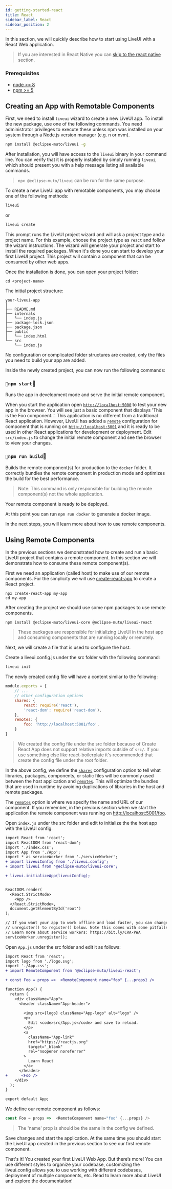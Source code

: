 ```yaml
---
id: getting-started-react
title: React
sidebar_label: React
sidebar_position: 2
---
```


In this section, we will quickly describe how to start using LiveUI with a React Web application.

> If you are interested in React Native you can [skip to the react native](getting-started-react-native) section.

### Prerequisites

- [node >= 8](https://nodejs.org/en/download/ "Heading link")<br/>
- [npm >= 5](https://www.npmjs.com/get-npm/ "Heading link")<br/>

## Creating an App with Remotable Components

First, we need to install `liveui` wizard to create a new LiveUI app. To install the new package, use one of the following commands. You need administrator privileges to execute these unless npm was installed on your system through a Node.js version manager (e.g. n or nvm).

```sh
npm install @eclipse-muto/liveui -g
```

After installation, you will have access to the `liveui` binary in your command line. You can verify that it is properly installed by simply running `liveui`, which should present you with a help message listing all available commands.

> `npx @eclipse-muto/liveui` can be run for the same purpose.

To create a new LiveUI app with remotable components, you may choose one of the following methods:

```sh
liveui
```

or

```sh
liveui create
```

This prompt runs the LiveUI project wizard and will ask a project type and a project name. For this example, choose the project type as `react` and follow the wizard instructions. The wizard will generate your project and start to install the required packages. When it's done you can start to develop your first LiveUI project.  This project will contain a component that can be consumed by other web apps.

Once the installation is done, you can open your project folder:

    cd <project-name>

The initial project structure:
```
your-liveui-app
│
├── README.md
├── internals
│   └── index.js
├── package-lock.json
├── package.json
├── public
│   └── index.html
└── src
    └── index.js
```
No configuration or complicated folder structures are created, only the files you need to build your app are added.

Inside the newly created project, you can now run the following commands:

### __`npm start`__

Runs the app in development mode and serve the initial remote component. 

<!-- > **A remote:** another build, where part of it is being consumed by a “host” -->

When you start the application open [`http://localhost:5000`](http://localhost:5000) to test your new app in the browser. You will see just a basic component that displays 'This is the Foo component..'. This application is no different from a traditional React application. However, LiveUI has added a [`remote`](/docs/LiveUI/explore#remotes) configuration for component that is running on [`http://localhost:5001`](http://localhost:5001) and it is ready to be used in other React applications for development or deployment. Edit `src/index.js` to change the initial remote component and see the browser to view your changes.

### __`npm run build`__

Builds the remote component(s) for production to the `docker` folder.
It correctly bundles the remote component in production mode and optimizes the build for the best performance.

> Note: This command is only responsible for building the remote component(s) not the whole application.

Your remote component is ready to be deployed.

At this point you can run `npm run docker` to generate a docker image.

In the next steps, you will learn more about how to use remote components. 

## Using Remote Components

In the previous sections we demonstrated how to create and run a basic LiveUI project that contains a remote component. In this section we will demonstrate how to consume these remote component(s).

First we need an application (called host) to make use of our remote components. For the simplicity we will use [create-react-app](https://github.com/facebook/create-react-app) to create a React project.

    npx create-react-app my-app
    cd my-app

After creating the project we should use some npm packages to use remote components.

    npm install @eclipse-muto/liveui-core @eclipse-muto/liveui-react

> These packages are responsible for initializing LiveUI in the host app and consuming components that are running locally or remotely.

Next, we will create a file that is used to configure the host.

Create a liveui.config.js under the src folder with the following command:

```sh
liveui init
```

The newly created config file will have a content similar to the following:

```js title="src/liveui.config.js"
module.exports = {
    // ...
    // other configuration options
    shares: {
        react: require('react'),
        'react-dom': require('react-dom'),
    },
    remotes: {
        foo: 'http://localhost:5001/foo',
    }
}
```

> We created the config file under the src folder because of Create React App does not support relative imports outside of `src/`. If you use something else like react-boilerplate it's recommended that create the config file under the root folder.

In the above config, we define the [`shares`](/docs/LiveUI/explore#shares) configuration option to tell what libraries, packages, components, or static files will be commonly used between the host application and [`remotes`](/docs/LiveUI/explore#remotes).  This will optimize the bundles that are used in runtime by avoiding duplications of libraries in the host and remote packages.

The [`remotes`](/docs/LiveUI/explore#remotes) option is where we specify the name and URL of our component. If you remember, in the previous section when we start the application the remote component was running on [http://localhost:5001/foo](http://localhost:5001/foo).

Open `index.js` under the src folder and edit to initialize the the host app with the LiveUI config:

```diff title="src/index.js"
import React from 'react';
import ReactDOM from 'react-dom';
import './index.css';
import App from './App';
import * as serviceWorker from './serviceWorker';
+ import liveuiConfig from './liveui.config';
+ import liveui from '@eclipse-muto/liveui-core';

+ liveui.initializeApp(liveuiConfig);


ReactDOM.render(
  <React.StrictMode>
    <App />
  </React.StrictMode>,
  document.getElementById('root')
);

// If you want your app to work offline and load faster, you can change
// unregister() to register() below. Note this comes with some pitfalls.
// Learn more about service workers: https://bit.ly/CRA-PWA
serviceWorker.unregister();
```

Open `App.js` under the src folder and edit it as follows:

```diff title="src/App.js"
import React from 'react';
import logo from './logo.svg';
import './App.css';
+ import RemoteComponent from '@eclipse-muto/liveui-react';

+ const Foo = props =>  <RemoteComponent name="foo" {...props} />

function App() {
  return (
    <div className="App">
      <header className="App-header">
        
        <img src={logo} className="App-logo" alt="logo" />
        <p>
          Edit <code>src/App.js</code> and save to reload.
        </p>
        <a
          className="App-link"
          href="https://reactjs.org"
          target="_blank"
          rel="noopener noreferrer"
        >
          Learn React
        </a>
      </header>
+      <Foo />
    </div>
  );
}

export default App;
```

We define our remote component as follows:

```js
const Foo = props =>  <RemoteComponent name="foo" {...props} />
```

> The 'name' prop is should be the same in the config we defined.

Save changes and start the application. At the same time you should start the LiveUI app created in the previous section to see our first remote component. 

That's it! You created your first LiveUI Web App. But there’s more! You can use different styles to organize your codebase,  customizing the liveui.config allows you to use working with different codebases, deployment of multiple components, etc.  Read to learn more about LiveUI and explore the documentation!